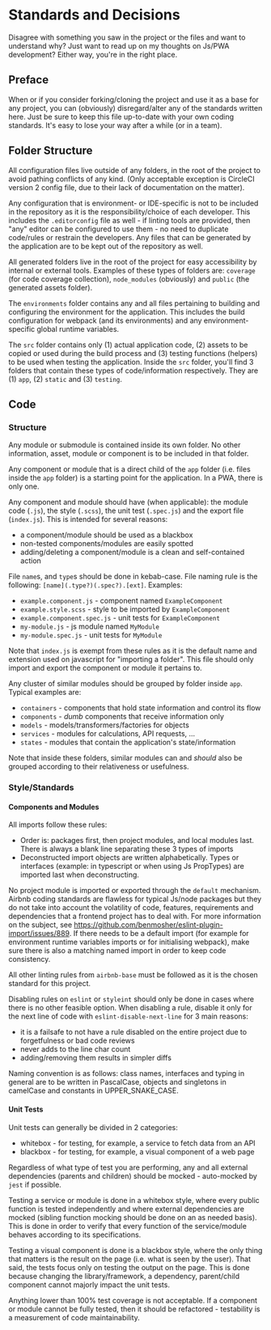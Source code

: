 # Standards and Decisions
Disagree with something you saw in the project or the files and want to
understand why? Just want to read up on my thoughts on Js/PWA development?
Either way, you're in the right place.

## Preface
When or if you consider forking/cloning the project and use it as a base for any
project, you can (obviously) disregard/alter any of the standards written here.
Just be sure to keep this file up-to-date with your own coding standards. It's
easy to lose your way after a while (or in a team).

## Folder Structure
All configuration files live outside of any folders, in the root of the project
to avoid pathing conflicts of any kind. (Only acceptable exception is CircleCI
version 2 config file, due to their lack of documentation on the matter).

Any configuration that is environment- or IDE-specific is not to be included in
the repository as it is the responsibility/choice of each developer. This
includes the `.editorconfig` file as well - if linting tools are provided, then
"any" editor can be configured to use them - no need to duplicate code/rules or
restrain the developers. Any files that can be generated by the application
are to be kept out of the repository as well.

All generated folders live in the root of the project for easy accessibility by
internal or external tools. Examples of these types of folders are: `coverage`
(for code coverage collection), `node_modules` (obviously) and `public` (the
generated assets folder).

The `environments` folder contains any and all files pertaining to building and
configuring the environment for the application. This includes the build
configuration for webpack (and its environments) and any environment-specific
global runtime variables.

The `src` folder contains only (1) actual application code, (2) assets to be
copied or used during the build process and (3) testing functions (helpers) to
be used when testing the application. Inside the `src` folder, you'll find 3
folders that contain these types of code/information respectively. They are (1)
`app`, (2) `static` and (3) `testing`.

## Code

### Structure
Any module or submodule is contained inside its own folder. No other
information, asset, module or component is to be included in that folder.

Any component or module that is a direct child of the `app` folder (i.e. files
inside the `app` folder) is a starting point for the application. In a PWA,
there is only one.

Any component and module should have (when applicable): the module code (`.js`),
the style (`.scss`), the unit test (`.spec.js`) and the export file
(`index.js`). This is intended for several reasons:
  - a component/module should be used as a blackbox
  - non-tested components/modules are easily spotted
  - adding/deleting a component/module is a clean and self-contained action

File `name`s, and `type`s should be done in kebab-case. File naming rule is the
following: `[name](.type?)(.spec?).[ext]`. Examples:
  - `example.component.js` - component named `ExampleComponent`
  - `example.style.scss` - style to be imported by `ExampleComponent`
  - `example.component.spec.js` - unit tests for `ExampleComponent`
  - `my-module.js` - js module named `MyModule`
  - `my-module.spec.js` - unit tests for `MyModule`

Note that `index.js` is exempt from these rules as it is the default name and
extension used on javascript for "importing a folder". This file should only
import and export the component or module it pertains to.

Any cluster of similar modules should be grouped by folder inside `app`.
Typical examples are:
  - `containers` - components that hold state information and control its flow
  - `components` - _dumb_ components that receive information only
  - `models` - models/transformers/factories for objects
  - `services` - modules for calculations, API requests, ...
  - `states` - modules that contain the application's state/information

Note that inside these folders, similar modules can and _should_ also be grouped
according to their relativeness or usefulness.

### Style/Standards

#### Components and Modules
All imports follow these rules:
  - Order is: packages first, then project modules, and local modules last.
There is always a blank line separating these 3 types of imports
  - Deconstructed import objects are written alphabetically. Types or interfaces
(example: in typescript or when using Js PropTypes) are imported last when
deconstructing.

No project module is imported or exported through the `default` mechanism.
Airbnb coding standards are flawless for typical Js/node packages but they do
not take into account the volatility of code, features, requirements and
dependencies that a frontend project has to deal with. For more information on
the subject, see https://github.com/benmosher/eslint-plugin-import/issues/889.
If there needs to be a default import (for example for environment runtime
variables imports or for initialising webpack), make sure there is also a
matching named import in order to keep code consistency.

All other linting rules from `airbnb-base` must be followed as it is the chosen
standard for this project.

Disabling rules on `eslint` or `styleint` should only be done in cases where
there is no other feasible option. When disabling a rule, disable it only for
the next line of code with `eslint-disable-next-line` for 3 main reasons:
  - it is a failsafe to not have a rule disabled on the entire project due to
forgetfulness or bad code reviews
  - never adds to the line char count
  - adding/removing them results in simpler diffs

Naming convention is as follows: class names, interfaces and typing in general
are to be written in PascalCase, objects and singletons in camelCase and
constants in UPPER_SNAKE_CASE.

#### Unit Tests
Unit tests can generally be divided in 2 categories:
  - whitebox - for testing, for example, a service to fetch data from an API
  - blackbox - for testing, for example, a visual component of a web page

Regardless of what type of test you are performing, any and all external
dependencies (parents and children) should be mocked - auto-mocked by `jest` if
possible.

Testing a service or module is done in a whitebox style, where every public
function is tested independently and where external dependencies are mocked
(sibling function mocking should be done on an as needed basis). This is done in
order to verify that every function of the service/module behaves according to
its specifications.

Testing a visual component is done is a blackbox style, where the only thing
that matters is the result on the page (i.e. what is seen by the user). That
said, the tests focus only on testing the output on the page. This is done
because changing the library/framework, a dependency, parent/child component
cannot majorly impact the unit tests.

Anything lower than 100% test coverage is not acceptable. If a component or
module cannot be fully tested, then it should be refactored - testability is a
measurement of code maintainability.
